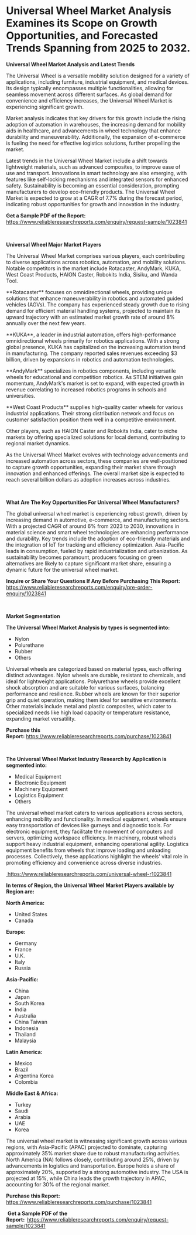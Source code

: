 <p><h1>Universal Wheel Market Analysis Examines its Scope on Growth Opportunities, and Forecasted Trends Spanning from 2025 to 2032.</h1></p><p><strong>Universal Wheel Market Analysis and Latest Trends</strong></p>
<p><p>The Universal Wheel is a versatile mobility solution designed for a variety of applications, including furniture, industrial equipment, and medical devices. Its design typically encompasses multiple functionalities, allowing for seamless movement across different surfaces. As global demand for convenience and efficiency increases, the Universal Wheel Market is experiencing significant growth.</p><p>Market analysis indicates that key drivers for this growth include the rising adoption of automation in warehouses, the increasing demand for mobility aids in healthcare, and advancements in wheel technology that enhance durability and maneuverability. Additionally, the expansion of e-commerce is fueling the need for effective logistics solutions, further propelling the market.</p><p>Latest trends in the Universal Wheel Market include a shift towards lightweight materials, such as advanced composites, to improve ease of use and transport. Innovations in smart technology are also emerging, with features like self-locking mechanisms and integrated sensors for enhanced safety. Sustainability is becoming an essential consideration, prompting manufacturers to develop eco-friendly products. The Universal Wheel Market is expected to grow at a CAGR of 7.7% during the forecast period, indicating robust opportunities for growth and innovation in the industry.</p></p>
<p><strong>Get a Sample PDF of the Report:&nbsp;</strong> <a href="https://www.reliableresearchreports.com/enquiry/request-sample/1023841?utm_campaign=2800&utm_medium=2&utm_source=Github&utm_content=ia&utm_term=16042025&utm_id=universal-wheel">https://www.reliableresearchreports.com/enquiry/request-sample/1023841</a></p>
<p>&nbsp;</p>
<p><strong>Universal Wheel Major Market Players</strong></p>
<p><p>The Universal Wheel Market comprises various players, each contributing to diverse applications across robotics, automation, and mobility solutions. Notable competitors in the market include Rotacaster, AndyMark, KUKA, West Coast Products, HAION Caster, Robokits India, Sisiku, and Wanda Tool. </p><p>**Rotacaster** focuses on omnidirectional wheels, providing unique solutions that enhance maneuverability in robotics and automated guided vehicles (AGVs). The company has experienced steady growth due to rising demand for efficient material handling systems, projected to maintain its upward trajectory with an estimated market growth rate of around 8% annually over the next few years.</p><p>**KUKA**, a leader in industrial automation, offers high-performance omnidirectional wheels primarily for robotics applications. With a strong global presence, KUKA has capitalized on the increasing automation trend in manufacturing. The company reported sales revenues exceeding $3 billion, driven by expansions in robotics and automation technologies.</p><p>**AndyMark** specializes in robotics components, including versatile wheels for educational and competition robotics. As STEM initiatives gain momentum, AndyMark's market is set to expand, with expected growth in revenue correlating to increased robotics programs in schools and universities.</p><p>**West Coast Products** supplies high-quality caster wheels for various industrial applications. Their strong distribution network and focus on customer satisfaction position them well in a competitive environment.</p><p>Other players, such as HAION Caster and Robokits India, cater to niche markets by offering specialized solutions for local demand, contributing to regional market dynamics. </p><p>As the Universal Wheel Market evolves with technology advancements and increased automation across sectors, these companies are well-positioned to capture growth opportunities, expanding their market share through innovation and enhanced offerings. The overall market size is expected to reach several billion dollars as adoption increases across industries.</p></p>
<p>&nbsp;</p>
<p><strong>What Are The Key Opportunities For Universal Wheel Manufacturers?</strong></p>
<p><p>The global universal wheel market is experiencing robust growth, driven by increasing demand in automotive, e-commerce, and manufacturing sectors. With a projected CAGR of around 6% from 2023 to 2030, innovations in material science and smart wheel technologies are enhancing performance and durability. Key trends include the adoption of eco-friendly materials and the integration of IoT for tracking and efficiency optimization. Asia-Pacific leads in consumption, fueled by rapid industrialization and urbanization. As sustainability becomes paramount, producers focusing on green alternatives are likely to capture significant market share, ensuring a dynamic future for the universal wheel market.</p></p>
<p><strong>Inquire or Share Your Questions If Any Before Purchasing This Report:</strong> <a href="https://www.reliableresearchreports.com/enquiry/pre-order-enquiry/1023841?utm_campaign=2800&utm_medium=2&utm_source=Github&utm_content=ia&utm_term=16042025&utm_id=universal-wheel">https://www.reliableresearchreports.com/enquiry/pre-order-enquiry/1023841</a></p>
<p>&nbsp;</p>
<p><strong>Market Segmentation</strong></p>
<p><strong>The Universal Wheel Market Analysis by types is segmented into:</strong></p>
<p><ul><li>Nylon</li><li>Polurethane</li><li>Rubber</li><li>Others</li></ul></p>
<p><p>Universal wheels are categorized based on material types, each offering distinct advantages. Nylon wheels are durable, resistant to chemicals, and ideal for lightweight applications. Polyurethane wheels provide excellent shock absorption and are suitable for various surfaces, balancing performance and resilience. Rubber wheels are known for their superior grip and quiet operation, making them ideal for sensitive environments. Other materials include metal and plastic composites, which cater to specialized needs like high load capacity or temperature resistance, expanding market versatility.</p></p>
<p><strong>Purchase this Report:&nbsp;</strong><a href="https://www.reliableresearchreports.com/purchase/1023841?utm_campaign=2800&utm_medium=2&utm_source=Github&utm_content=ia&utm_term=16042025&utm_id=universal-wheel">https://www.reliableresearchreports.com/purchase/1023841</a></p>
<p>&nbsp;</p>
<p><strong>The Universal Wheel Market Industry Research by Application is segmented into:</strong></p>
<p><ul><li>Medical Equipment</li><li>Electronic Equipment</li><li>Machinery Equipment</li><li>Logistics Equipment</li><li>Others</li></ul></p>
<p><p>The universal wheel market caters to various applications across sectors, enhancing mobility and functionality. In medical equipment, wheels ensure easy transportation of devices like gurneys and diagnostic tools. For electronic equipment, they facilitate the movement of computers and servers, optimizing workspace efficiency. In machinery, robust wheels support heavy industrial equipment, enhancing operational agility. Logistics equipment benefits from wheels that improve loading and unloading processes. Collectively, these applications highlight the wheels' vital role in promoting efficiency and convenience across diverse industries.</p></p>
<p><a href="https://www.reliableresearchreports.com/universal-wheel-r1023841?utm_campaign=2800&utm_medium=2&utm_source=Github&utm_content=ia&utm_term=16042025&utm_id=universal-wheel">&nbsp;https://www.reliableresearchreports.com/universal-wheel-r1023841</a></p>
<p><strong>In terms of Region, the Universal Wheel Market Players available by Region are:</strong></p>
<p>
    <p> <strong> North America: </strong>
        <ul>
            <li>United States</li>
            <li>Canada</li>
        </ul>
        </p> 
    <p> <strong> Europe: </strong>
        <ul>
            <li>Germany</li>
            <li>France</li>
            <li>U.K.</li>
            <li>Italy</li>
            <li>Russia</li>
        </ul>
        </p> 
    <p> <strong> Asia-Pacific: </strong>
        <ul>
            <li>China</li>
            <li>Japan</li>
            <li>South Korea</li>
            <li>India</li>
            <li>Australia</li>
            <li>China Taiwan</li>
            <li>Indonesia</li>
            <li>Thailand</li>
            <li>Malaysia</li>
        </ul>
        </p> 
    <p> <strong> Latin America: </strong>
        <ul>
            <li>Mexico</li>
            <li>Brazil</li>
            <li>Argentina Korea</li>
            <li>Colombia</li>
        </ul>
        </p> 
    <p> <strong> Middle East & Africa: </strong>
        <ul>
            <li>Turkey</li>
            <li>Saudi</li>
            <li>Arabia</li>
            <li>UAE</li>
            <li>Korea</li>
        </ul>
    </p>
    </p>
<p><p>The universal wheel market is witnessing significant growth across various regions, with Asia-Pacific (APAC) projected to dominate, capturing approximately 35% market share due to robust manufacturing activities. North America (NA) follows closely, contributing around 25%, driven by advancements in logistics and transportation. Europe holds a share of approximately 20%, supported by a strong automotive industry. The USA is projected at 15%, while China leads the growth trajectory in APAC, accounting for 30% of the regional market.</p></p>
<p><strong>Purchase this Report: </strong><a href="https://www.reliableresearchreports.com/purchase/1023841?utm_campaign=2800&utm_medium=2&utm_source=Github&utm_content=ia&utm_term=16042025&utm_id=universal-wheel">https://www.reliableresearchreports.com/purchase/1023841</a></p>
<p>&nbsp;<strong>Get a Sample PDF of the Report:&nbsp;&nbsp;</strong><a href="https://www.reliableresearchreports.com/enquiry/request-sample/1023841?utm_campaign=2800&utm_medium=2&utm_source=Github&utm_content=ia&utm_term=16042025&utm_id=universal-wheel">https://www.reliableresearchreports.com/enquiry/request-sample/1023841</a></p>
<p><strong></strong></p>
<p><p></p><p></p><p></p></p>